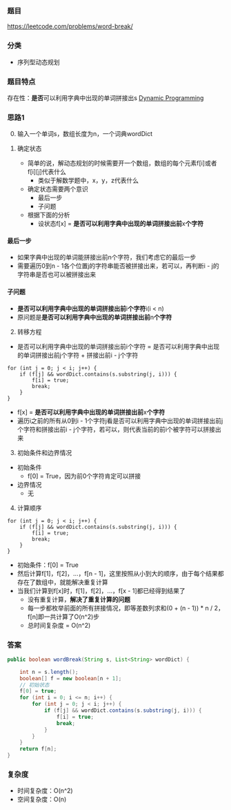 ### 题目
https://leetcode.com/problems/word-break/

### 分类
* 序列型动态规划

### 题目特点
存在性：**是否**可以利用字典中出现的单词拼接出s [Dynamic Programming](https://github.com/HolmesJJ/CS2040S-Data-Structures-and-Algorithms/wiki/Dynamic-Programming)

### 思路1
0. 输入一个单词s，数组长度为n，一个词典wordDict

1. 确定状态
    * 简单的说，解动态规划的时候需要开一个数组，数组的每个元素f[i]或者f[i][j]代表什么
        * 类似于解数学题中，x，y，z代表什么  
    * 确定状态需要两个意识
        * 最后一步
        * 子问题
    * 根据下面的分析
        * 设状态f[x] = **是否可以利用字典中出现的单词拼接出前**x**个字符**

#### 最后一步
* 如果字典中出现的单词能拼接出前n个字符，我们考虑它的最后一步
* 需要遍历0到n - 1各个位置j的字符串能否被拼接出来，若可以，再判断i - j的字符串是否也可以被拼接出来

#### 子问题
* **是否可以利用字典中出现的单词拼接出前**i**个字符**i(i < n)
* 原问题是**是否可以利用字典中出现的单词拼接出前**n**个字符**

2. 转移方程
* 是否可以利用字典中出现的单词拼接出前i个字符 = 是否可以利用字典中出现的单词拼接出前j个字符 + 拼接出前i - j个字符
```
for (int j = 0; j < i; j++) {
    if (f[j] && wordDict.contains(s.substring(j, i))) {
        f[i] = true;
        break;
    }
}
```
* f[x] = **是否可以利用字典中出现的单词拼接出前**x**个字符**
* 遍历i之前的所有从0到i - 1个字符j看是否可以利用字典中出现的单词拼接出前j个字符和拼接出前i - j个字符，若可以，则代表当前的前i个被字符可以拼接出来

3. 初始条件和边界情况
* 初始条件
    * f[0] = True，因为前0个字符肯定可以拼接
* 边界情况
    * 无

4. 计算顺序
```
for (int j = 0; j < i; j++) {
    if (f[j] && wordDict.contains(s.substring(j, i))) {
        f[i] = true;
        break;
    }
}
```
* 初始条件：f[0] = True
* 然后计算f[1]，f[2]，...，f[n - 1]，这里按照从小到大的顺序，由于每个结果都存在了数组中，就能解决重复计算
* 当我们计算到f[x]时，f[1]，f[2]，...，f[x - 1]都已经得到结果了
    * 没有重复计算，**解决了重复计算的问题**
    * 每一步都枚举前面的所有拼接情况，即等差数列求和(0 + (n - 1)) * n / 2，f[n]即一共计算了O(n^2)步
    * 总时间复杂度 = O(n^2)

### 答案
```java
public boolean wordBreak(String s, List<String> wordDict) {

    int n = s.length();
    boolean[] f = new boolean[n + 1];
    // 初始状态
    f[0] = true;
    for (int i = 0; i <= n; i++) {
        for (int j = 0; j < i; j++) {
            if (f[j] && wordDict.contains(s.substring(j, i))) {
                f[i] = true;
                break;
            }
        }
    }
    return f[n];
}
```

### 复杂度
* 时间复杂度：O(n^2)
* 空间复杂度：O(n)

